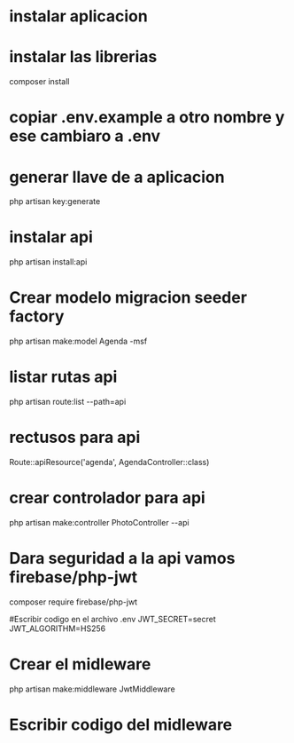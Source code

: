 # instalar aplicacion
# instalar las librerias
composer install
# copiar .env.example a otro nombre y ese cambiaro a .env

# generar llave de a aplicacion
php artisan key:generate



# instalar api 
php artisan install:api

# Crear modelo migracion seeder factory
php artisan make:model Agenda -msf

# listar rutas api
php artisan route:list --path=api

# rectusos para api

Route::apiResource('agenda', AgendaController::class)

# crear controlador para api

php artisan make:controller PhotoController --api

# Dara seguridad a la api  vamos firebase/php-jwt
composer require firebase/php-jwt

#Escribir codigo en el archivo .env
JWT_SECRET=secret
JWT_ALGORITHM=HS256

# Crear el midleware 
php artisan make:middleware JwtMiddleware

# Escribir codigo del midleware





